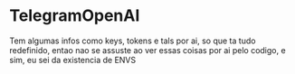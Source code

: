 # TelegramOpenAI

Tem algumas infos como keys, tokens e tals por ai, so que ta tudo redefinido, entao nao se assuste ao ver essas coisas por ai pelo codigo, e sim, eu sei da existencia de ENVS
